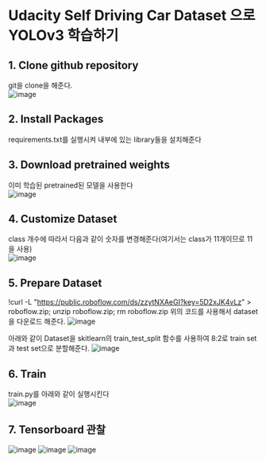 # Udacity Self Driving Car Dataset 으로 YOLOv3 학습하기


## 1. Clone github repository  

git을 clone을 해준다.   
![image](https://user-images.githubusercontent.com/69920975/122338777-1da1c480-cf7b-11eb-93e1-7a06963f8c27.png)

 
## 2. Install Packages  
requirements.txt를 실행시켜 내부에 있는 library들을 설치해준다  

## 3. Download pretrained weights  
이미 학습된 pretrained된 모델을 사용한다   
![image](https://user-images.githubusercontent.com/69920975/122344276-94da5700-cf81-11eb-8d9b-176d464a8e46.png)  

## 4. Customize Dataset  
class 개수에 따라서 다음과 같이 숫자를 변경해준다(여기서는 class가 11개이므로 11을 사용)  
![image](https://user-images.githubusercontent.com/69920975/122344555-e387f100-cf81-11eb-8a9f-1e3f55eb2331.png)

## 5. Prepare Dataset  
!curl -L "https://public.roboflow.com/ds/zzytNXAeGI?key=5D2xJK4vLz" > roboflow.zip; unzip roboflow.zip; rm roboflow.zip
위의 코드를 사용해서 dataset을 다운로드 해준다. 
![image](https://user-images.githubusercontent.com/69920975/122345125-7759bd00-cf82-11eb-946f-dfce0c0e98be.png)  

아래와 같이 Dataset을 skitlearn의 train_test_split 함수를 사용하여 8:2로 train set과 test set으로 분할해준다.
![image](https://user-images.githubusercontent.com/69920975/122345251-9e17f380-cf82-11eb-97c5-38b3b5910fa0.png)    

## 6. Train  
train.py를 아래와 같이 실행시킨다  
![image](https://user-images.githubusercontent.com/69920975/122345843-4463f900-cf83-11eb-8561-ddaf6ed9e0ab.png)  

## 7. Tensorboard 관찰 
![image](https://user-images.githubusercontent.com/69920975/122345932-5f366d80-cf83-11eb-8618-129478178a1d.png)
![image](https://user-images.githubusercontent.com/69920975/122345967-6b222f80-cf83-11eb-838b-e5547a78f0b5.png)
![image](https://user-images.githubusercontent.com/69920975/122346003-75442e00-cf83-11eb-9bb6-ebe0206256dd.png)



